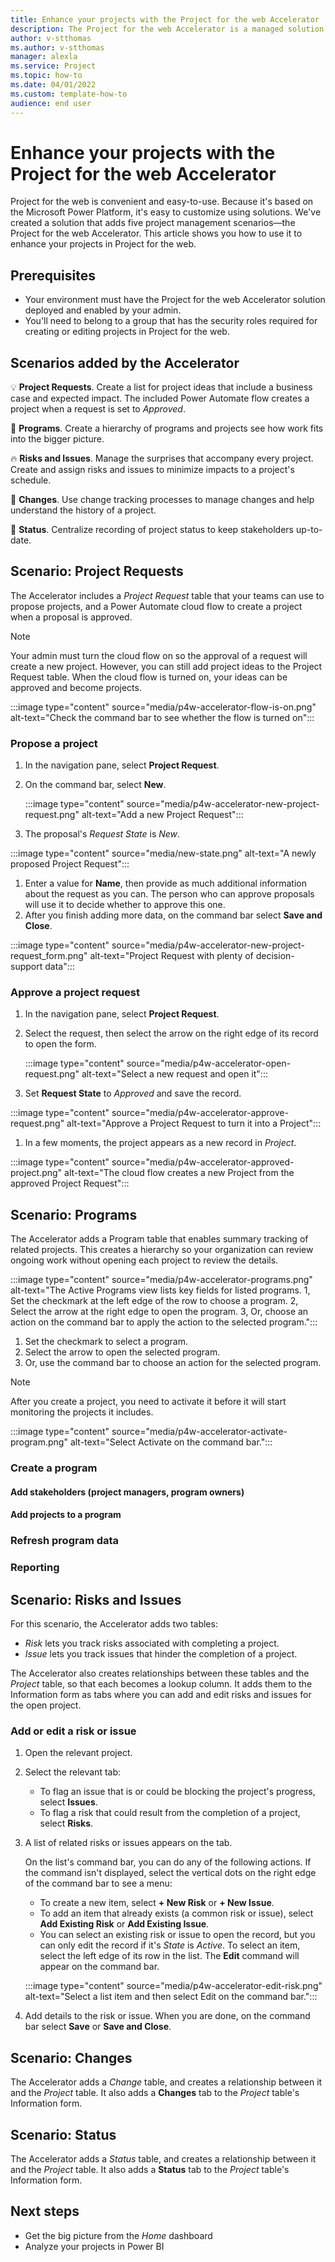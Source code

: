 ```yaml
---
title: Enhance your projects with the Project for the web Accelerator
description: The Project for the web Accelerator is a managed solution your admin can deploy to your Project environment. It adds five scenarios - Project Requests, Programs, Risks and Issues, Changes, and Status. Read this topic to learn how to use them.
author: v-stthomas
ms.author: v-stthomas
manager: alexla
ms.service: Project
ms.topic: how-to 
ms.date: 04/01/2022
ms.custom: template-how-to 
audience: end user
---
```


# Enhance your projects with the Project for the web Accelerator

Project for the web is convenient and easy-to-use. Because it's based on the Microsoft Power Platform, it's easy to customize using solutions. We've created a solution that adds five project management scenarios&mdash;the Project for the web Accelerator. This article shows you how to use it to enhance your projects in Project for the web.

## Prerequisites

- Your environment must have the Project for the web Accelerator solution deployed and enabled by your admin.
- You'll need to belong to a group that has the security roles required for creating or editing projects in Project for the web.

## Scenarios added by the Accelerator

💡 **Project Requests**. Create a list for project ideas that include a business case and expected impact. The included Power Automate flow creates a project when a request is set to *Approved*.

💼 **Programs**. Create a hierarchy of programs and projects see how work fits into the bigger picture.

🔥 **Risks and Issues**. Manage the surprises that accompany every project. Create and assign risks and issues to minimize impacts to a project's schedule.

🚧 **Changes**. Use change tracking processes to manage changes and help understand the history of a project.

📝 **Status**. Centralize recording of project status to keep stakeholders up-to-date.

## Scenario: Project Requests

The Accelerator includes a *Project Request* table that your teams can use to propose projects, and a Power Automate cloud flow to create a project when a proposal is approved.

> [!NOTE]
> Your admin must turn the cloud flow on so the approval of a request will create a new project. However, you can still add project ideas to the Project Request table. When the cloud flow is turned on, your ideas can be approved and become projects.
>
> :::image type="content" source="media/p4w-accelerator-flow-is-on.png" alt-text="Check the command bar to see whether the flow is turned on":::

### Propose a project

1. In the navigation pane, select **Project Request**.
1. On the command bar, select **New**.

   :::image type="content" source="media/p4w-accelerator-new-project-request.png" alt-text="Add a new Project Request":::

1. The proposal's *Request State* is *New*.

  :::image type="content" source="media/new-state.png" alt-text="A newly proposed Project Request":::

1. Enter a value for **Name**, then provide as much additional information about the request as you can. The person who can approve proposals will use it to decide whether to approve this one.
1. After you finish adding more data, on the command bar select **Save and Close**.

  :::image type="content" source="media/p4w-accelerator-new-project-request_form.png" alt-text="Project Request with plenty of decision-support data":::

### Approve a project request

1. In the navigation pane, select **Project Request**.
1. Select the request, then select the arrow on the right edge of its record to open the form.

   :::image type="content" source="media/p4w-accelerator-open-request.png" alt-text="Select a new request and open it":::

1. Set **Request State** to *Approved* and save the record.

  :::image type="content" source="media/p4w-accelerator-approve-request.png" alt-text="Approve a Project Request to turn it into a Project":::

1. In a few moments, the project appears as a new record in *Project*.

  :::image type="content" source="media/p4w-accelerator-approved-project.png" alt-text="The cloud flow creates a new Project from the approved Project Request":::

## Scenario: Programs

The Accelerator adds a Program table that enables summary tracking of related projects. This creates a hierarchy so your organization can review ongoing work without opening each project to review the details.

:::image type="content" source="media/p4w-accelerator-programs.png" alt-text="The Active Programs view lists key fields for listed programs. 1, Set the checkmark at the left edge of the row to choose a program. 2, Select the arrow at the right edge to open the program. 3, Or, choose an action on the command bar to apply the action to the selected program.":::

1. Set the checkmark to select a program.
1. Select the arrow to open the selected program.
1. Or, use the command bar to choose an action for the selected program.

> [!NOTE]
> After you create a project, you need to activate it before it will start monitoring the projects it includes.
>
> :::image type="content" source="media/p4w-accelerator-activate-program.png" alt-text="Select Activate on the command bar.":::

### Create a program

#### Add stakeholders (project managers, program owners)

#### Add projects to a program

### Refresh program data

### Reporting

## Scenario: Risks and Issues

For this scenario, the Accelerator adds two tables:

- *Risk* lets you track risks associated with completing a project.
- *Issue* lets you track issues that hinder the completion of a project.

The Accelerator also creates relationships between these tables and the *Project* table, so that each becomes a lookup column. It adds them to the Information form as tabs where you can add and edit risks and issues for the open project.

### Add or edit a risk or issue

1. Open the relevant project.
1. Select the relevant tab:

   - To flag an issue that is or could be blocking the project's progress, select **Issues**.
   - To flag a risk that could result from the completion of a project, select **Risks**.

1. A list of related risks or issues appears on the tab.

    On the list's command bar, you can do any of the following actions. If the command isn't displayed, select the vertical dots on the right edge of the command bar to see a menu:
    - To create a new item, select **+ New Risk** or **+ New Issue**.
    - To add an item that already exists (a common risk or issue), select **Add Existing Risk** or **Add Existing Issue**.
    - You can select an existing risk or issue to open the record, but you can only edit the record if it's *State* is  *Active*. To select an item, select the left edge of its row in the list. The **Edit** command will appear on the command bar.

   :::image type="content" source="media/p4w-accelerator-edit-risk.png" alt-text="Select a list item and then select Edit on the command bar.":::

1. Add details to the risk or issue. When you are done, on the command bar select **Save** or **Save and Close**.

## Scenario: Changes

The Accelerator adds a *Change* table, and creates a relationship between it and the *Project* table. It also adds a **Changes** tab to the *Project* table's Information form.

## Scenario: Status

The Accelerator adds a *Status* table, and creates a relationship between it and the *Project* table. It also adds a **Status** tab to the *Project* table's Information form.

## Next steps

- Get the big picture from the *Home* dashboard
- Analyze your projects in Power BI
